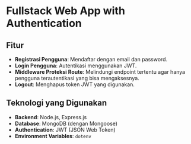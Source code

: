 # Fullstack Web App with Authentication


## Fitur

- **Registrasi Pengguna**: Mendaftar dengan email dan password.
- **Login Pengguna**: Autentikasi menggunakan JWT.
- **Middleware Proteksi Route**: Melindungi endpoint tertentu agar hanya pengguna terautentikasi yang bisa mengaksesnya.
- **Logout**: Menghapus token JWT yang digunakan.

## Teknologi yang Digunakan

- **Backend**: Node.js, Express.js
- **Database**: MongoDB (dengan Mongoose)
- **Authentication**: JWT (JSON Web Token)
- **Environment Variables**: `dotenv`

